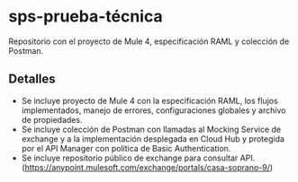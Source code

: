 # sps-prueba-técnica
Repositorio con el proyecto de Mule 4, especificación RAML y colección de Postman.

## Detalles
- Se incluye proyecto de Mule 4 con la especificación RAML, los flujos implementados, manejo de errores, configuraciones globales y archivo de propiedades.
- Se incluye colección de Postman con llamadas al Mocking Service de exchange y a la implementación desplegada en Cloud Hub y protegida por el API Manager con política de Basic Authentication.
- Se incluye repositorio público de exchange para consultar API. (https://anypoint.mulesoft.com/exchange/portals/casa-soprano-9/)
